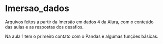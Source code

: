 # Imersao_dados
Arquivos feitos a partir da Imersão em dados 4 da Alura, com o conteúdo das aulas e as respostas dos desafios. 

Na aula 1 tem o primeiro contato com o Pandas e algumas funções básicas. 

